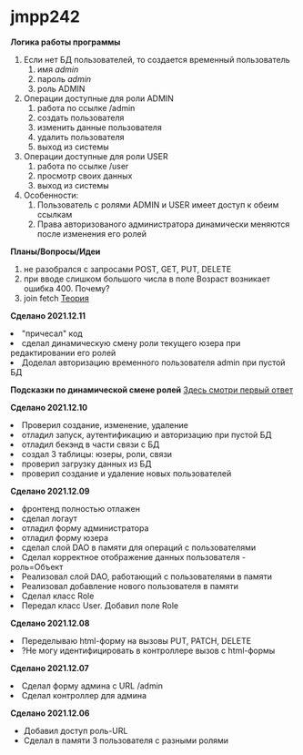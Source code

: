 # jmpp242
**Логика работы программы**
1. Если нет БД пользователей, то создается временный пользователь
   1. имя _admin_ 
   2. пароль _admin_
   3. роль ADMIN
2. Операции доступные для роли ADMIN
   1. работа по ссылке /admin
   2. создать пользователя
   3. изменить данные пользователя
   4. удалить пользователя
   5. выход из системы
3. Операции доступные для роли USER
   1. работа по ссылке /user
   2. просмотр своих данных
   3. выход из системы
4. Особенности:
   1. Пользователь с ролями ADMIN и USER имеет доступ к обеим ссылкам
   2. Права авторизованого администратора динамически меняются после изменения его ролей


**Планы/Вопросы/Идеи**
1. не разобрался с запросами POST, GET, PUT, DELETE
2. при вводе слишком большого числа в поле Возраст возникает ошибка 400. Почему?
3. join fetch [Теория](https://habr.com/ru/company/otus/blog/529692/)

**Сделано 2021.12.11**
<li>"причесал" код</li>
<li>сделал динамическую смену роли текущего юзера при редактировании его ролей</li>
<li>Доделал авторизацию временного пользователя admin при пустой БД</li>

**Подсказки по динамической смене ролей**
[Здесь смотри первый ответ](https://stackru.com/questions/31497180/kak-izmenit-roli-spring-security-po-kontekstu)

**Сделано 2021.12.10**
<li>Проверил создание, изменение, удаление</li>
<li>отладил запуск, аутентификацию и авторизацию при пустой БД</li>
<li>отладил бекэнд в части связи с БД</li>
<li>создал 3 таблицы: юзеры, роли, связи</li>
<li>проверил загрузку данных из БД</li>
<li>проверил создание и удаление новых пользователей</li>

**Сделано 2021.12.09**
<li>фронтенд полностью отлажен</li>
<li>сделал логаут</li>
<li>отладил форму администратора</li>
<li>отладил форму юзера</li>
<li>сделал слой DAO в памяти для операций с пользователями</li>
<li>Сделал корректное отображение данных пользователя - роль=Объект</li>
<li>Реализовал слой DAO, работающий с пользователями в памяти</li>
<li>Реализовал добавление нового пользователя в памяти</li>
<li>Сделал класс Role</li>
<li>Передал класс User. Добавил поле Role</li>

**Сделано 2021.12.08**
<li>Переделываю html-форму на вызовы PUT, PATCH, DELETE</li>
<li>?Не могу идентифицировать в контроллере вызов с html-формы</li>


**Сделано 2021.12.07**
<li>Сделал форму админа с URL /admin</li>
<li>Сделал контроллер для админа</li>

**Сделано 2021.12.06**
<ul>
<li>Добавил доступ роль-URL</li>
<li>Сделал в памяти 3 пользователя с разными ролями</li>
</ul>